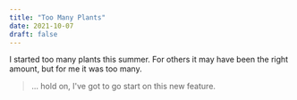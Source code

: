 ```yaml
---
title: "Too Many Plants"
date: 2021-10-07
draft: false
---
```


I started too many plants this summer. For others it may have been the right amount, but for me it was too many. 

> ... hold on, I've got to go start on this new feature.

